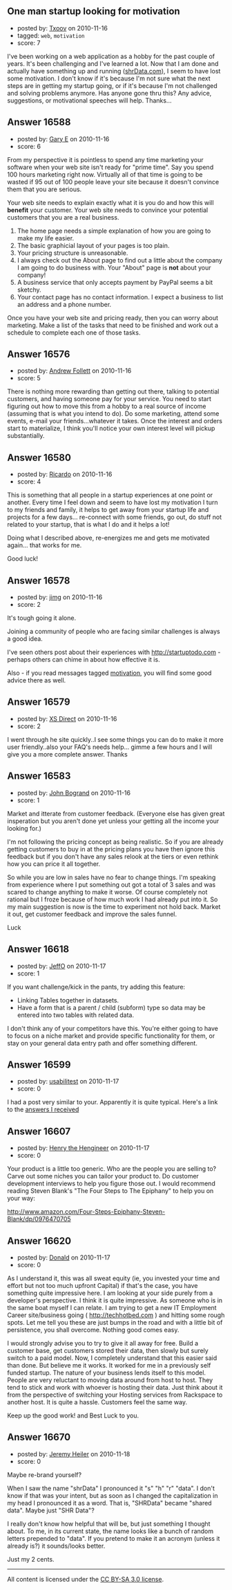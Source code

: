 ## One man startup looking for motivation

- posted by: [Txoov](https://stackexchange.com/users/-1/5422-txoov) on 2010-11-16
- tagged: `web`, `motivation`
- score: 7

I've been working on a web application as a hobby for the past couple of years. It's been challenging and I've learned a lot. Now that I am done and actually have something up and running (<a href="//shrdata.com">shrData.com</a>), I seem to have lost some motivation. I don't know if it's because I'm not sure what the next steps are in getting my startup going, or if it's because I'm not challenged and solving problems anymore. Has anyone gone thru this? Any advice, suggestions, or motivational speeches will help. Thanks...


## Answer 16588

- posted by: [Gary E](https://stackexchange.com/users/-1/2587-gary-e) on 2010-11-16
- score: 6

From my perspective it is pointless to spend any time marketing your software when your web site isn't ready for "prime time". Say you spend 100 hours marketing right now. Virtually all of that time is going to be wasted if 95 out of 100 people leave your site because it doesn't convince them that you are serious.

Your web site needs to explain exactly what it is you do and how this will **benefit** your customer. Your web site needs to convince your potential customers that you are a real business.

 1. The home page needs a simple explanation of how you are going to make my life easier.
 2. The basic graphicial layout of your pages is too plain.
 3. Your pricing structure is unreasonable.
 4. I always check out the About page to find out a little about the company I am going to do business with. Your "About" page is **not** about your company!
 5. A business service that only accepts payment by PayPal seems a bit sketchy.
 6. Your contact page has no contact information. I expect a business to list an address and a phone number.

Once you have your web site and pricing ready, then you can worry about marketing. Make a list of the tasks that need to be finished and work out a schedule to complete each one of those tasks.




## Answer 16576

- posted by: [Andrew Follett](https://stackexchange.com/users/-1/5415-andrew-follett) on 2010-11-16
- score: 5

There is nothing more rewarding than getting out there, talking to potential customers, and having someone pay for your service. You need to start figuring out how to move this from a hobby to a real source of income (assuming that is what you intend to do). Do some marketing, attend some events, e-mail your friends...whatever it takes. Once the interest and orders start to materialize, I think you'll notice your own interest level will pickup substantially.


## Answer 16580

- posted by: [Ricardo](https://stackexchange.com/users/-1/42-ricardo) on 2010-11-16
- score: 4

This is something that all people in a startup experiences at one point or another. Every time I feel down and seem to have lost my motivation I turn to my friends and family, it helps to get away from your startup life and projects for a few days... re-connect with some friends, go out, do stuff not related to your startup, that is what I do and it helps a lot!

Doing what I described above, re-energizes me and gets me motivated again... that works for me.

Good luck!


## Answer 16578

- posted by: [jimg](https://stackexchange.com/users/-1/2380-jimg) on 2010-11-16
- score: 2

<p>It's tough going it alone.  </p>

<p>Joining a community of people who are facing similar challenges is always a good idea. </p>

<p>I've seen others post about their experiences with <a href="http://startuptodo.com" rel="nofollow">http://startuptodo.com</a> - perhaps others can chime in about how effective it is.</p>

<p>Also - if you read messages tagged <a href="http://answers.onstartups.com/questions/tagged/motivation">motivation</a>, you will find some good advice there as well.</p>



## Answer 16579

- posted by: [XS Direct](https://stackexchange.com/users/-1/4834-xs-direct) on 2010-11-16
- score: 2

I went through he site quickly..I see some things you can do to make it more user friendly..also your FAQ's needs help... gimme a few hours and I will give you a more complete answer. Thanks


## Answer 16583

- posted by: [John Bogrand](https://stackexchange.com/users/-1/3577-john-bogrand) on 2010-11-16
- score: 1

Market and itterate from customer feedback.  (Everyone else has given great insperation but you aren't done yet unless your getting all the income your looking for.)

I'm not following the pricing concept as being realistic.  So if you are already getting customers to buy in at the pricing plans you have then ignore this feedback but if you don't have any sales relook at the tiers or even rethink how you can price it all together.  

So while you are low in sales have no fear to change things.  I'm speaking from experience where I put something out got a total of 3 sales and was scared to change anything to make it worse.  Of course completely not rational but I froze because of how much work I had already put into it.  So my main suggestion is now is the time to experiment not hold back.  Market it out, get customer feedback and improve the sales funnel.

Luck


## Answer 16618

- posted by: [JeffO](https://stackexchange.com/users/-1/1796-jeffo) on 2010-11-17
- score: 1

If you want challenge/kick in the pants, try adding this feature:

 - Linking Tables together in datasets.
 - Have a form that is a parent / child
   (subform) type so data may be entered into two tables with related data.

I don't think any of your competitors have this. You're either going to have to focus on a niche market and provide specific functionality for them, or stay on your general data entry path and offer something different.



## Answer 16599

- posted by: [usabilitest](https://stackexchange.com/users/-1/3024-usabilitest) on 2010-11-17
- score: 0

<p>I had a post very similar to your. Apparently it is quite typical. Here's a link to the  <a href="http://answers.onstartups.com/questions/10910/feature-fatigue">answers I received</a></p>



## Answer 16607

- posted by: [Henry the Hengineer](https://stackexchange.com/users/-1/1692-henry-the-hengineer) on 2010-11-17
- score: 0

Your product is a little too generic. Who are the people you are selling to? Carve out some niches you can tailor your product to. Do customer development interviews to help you figure those out. I would recommend reading Steven Blank's "The Four Steps to The Epiphany" to help you on your way:

http://www.amazon.com/Four-Steps-Epiphany-Steven-Blank/dp/0976470705 


## Answer 16620

- posted by: [Donald](https://stackexchange.com/users/-1/5372-donald) on 2010-11-17
- score: 0

As I understand it, this was all sweat equity (ie, you invested your time and effort but not too much upfront Capital) if that's the case, you have something quite impressive here. I am looking at your side purely from a developer's perspective. I think it is quite impressive. As someone who is in the same boat myself I can relate. I am trying to get a new IT Employment Career site/business going ( http://techhotbed.com ) and hitting some rough spots. Let me tell you these are just bumps in the road and with a little bit of persistence, you shall overcome. Nothing good comes easy.

I would strongly advise you to try to give it all away for free. Build a customer base, get customers stored their data, then slowly but surely switch to a paid model. Now, I completely understand that this easier said than done. But believe me it works. It worked for me in a previously self funded startup. The nature of your business lends itself to this model. People are very reluctant to moving data around from host to host. They tend to stick and work with whoever is hosting their data. Just think about it from the perspective of switching your Hosting services from Rackspace to another host. It is quite a hassle. Customers feel the same way.

Keep up the good work! and Best Luck to you.




## Answer 16670

- posted by: [Jeremy Heiler](https://stackexchange.com/users/-1/5410-jeremy-heiler) on 2010-11-18
- score: 0

Maybe re-brand yourself?

When I saw the name "shrData" I pronounced it "s" "h" "r" "data". I don't know if that was your intent, but as soon as I changed the capitalization in my head I pronounced it as a word. That is, "SHRData" became "shared data". Maybe just "SHR Data"?

I really don't know how helpful that will be, but just something I thought about. To me, in its current state, the name looks like a bunch of random letters prepended to "data". If you pretend to make it an acronym (unless it already is?) it sounds/looks better.

Just my 2 cents.



---

All content is licensed under the [CC BY-SA 3.0 license](https://creativecommons.org/licenses/by-sa/3.0/).
